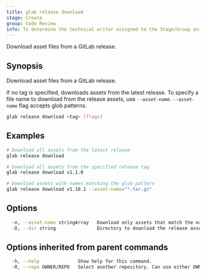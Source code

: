```yaml
---
title: glab release download
stage: Create
group: Code Review
info: To determine the technical writer assigned to the Stage/Group associated with this page, see https://about.gitlab.com/handbook/product/ux/technical-writing/#assignments
---
```


<!--
This documentation is auto generated by a script.
Please do not edit this file directly. Run `make gen-docs` instead.
-->

Download asset files from a GitLab release.

## Synopsis

Download asset files from a GitLab release.

If no tag is specified, downloads assets from the latest release.
To specify a file name to download from the release assets, use `--asset-name`.
`--asset-name` flag accepts glob patterns.

```bash twoslash title="Terminal"
glab release download <tag> [flags]
```

## Examples

```bash twoslash title="Terminal"
# Download all assets from the latest release
glab release download

# Download all assets from the specified release tag
glab release download v1.1.0

# Download assets with names matching the glob pattern
glab release download v1.10.1 --asset-name="*.tar.gz"
```

## Options

```bash twoslash title="Terminal"
  -n, --asset-name stringArray   Download only assets that match the name or a glob pattern.
  -D, --dir string               Directory to download the release assets to. (default ".")
```

## Options inherited from parent commands

```bash twoslash title="Terminal"
  -h, --help              Show help for this command.
  -R, --repo OWNER/REPO   Select another repository. Can use either OWNER/REPO or `GROUP/NAMESPACE/REPO` format. Also accepts full URL or Git URL.
```

